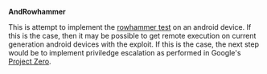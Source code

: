 **AndRowhammer**

This is attempt to implement the
[rowhammer test](https://github.com/google/rowhammer-test) on an android device.
If this is the case, then it may be possible to get remote execution on current
generation android devices with the exploit. If this is the case, the next step
would be to implement priviledge escalation as performed in Google's
[Project Zero](http://googleprojectzero.blogspot.com/).

